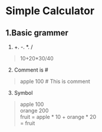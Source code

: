 # Simple Calculator #

## 1.Basic grammer ##

1) +. -. *. /  
> 10+20*30/40

2) Comment is #
> apple 100 # This is comment

3) Symbol    
> apple  100     
> orange 200  
> fruit = apple * 10 + orange * 20  
> = fruit   
